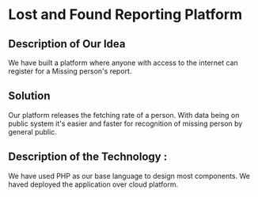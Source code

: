 # Lost and Found Reporting Platform
## Description of Our Idea

We have built a platform where anyone with access to the internet can register for a Missing person's report.
## Solution

Our platform releases the fetching rate of a person. With data being on public system it's easier and faster for recognition of missing person by general public.
## Description of the Technology :

We have used PHP as our base language to design most components. We haved deployed the application over cloud platform.
